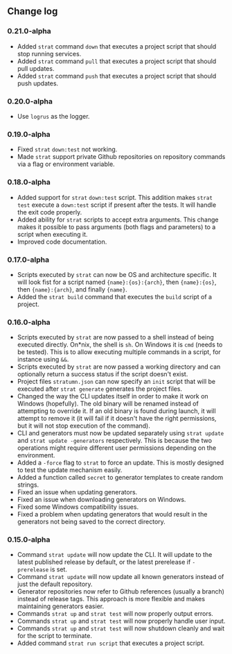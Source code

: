 ## Change log

### 0.21.0-alpha
* Added `strat` command `down` that executes a project script that
  should stop running services.
* Added `strat` command `pull` that executes a project script that
  should pull updates.
* Added `strat` command `push` that executes a project script that
  should push updates.

### 0.20.0-alpha
* Use `logrus` as the logger.

### 0.19.0-alpha
* Fixed `strat` `down:test` not working.
* Made `strat` support private Github repositories on repository
  commands via a flag or environment variable.

### 0.18.0-alpha
* Added support for `strat` `down:test` script. This addition makes
  `strat test` execute a `down:test` script if present after the tests.
  It will handle the exit code properly.
* Added ability for `strat` scripts to accept extra arguments.
  This change makes it possible to pass arguments (both flags and
  parameters) to a script when executing it.
* Improved code documentation.

### 0.17.0-alpha
* Scripts executed by `strat` can now be OS and architecture
  specific. It will look fist for a script named
  `{name}:{os}:{arch}`, then `{name}:{os}`, then `{name}:{arch}`,
  and finally `{name}`.
* Added the `strat build` command that executes the `build`
  script of a project.

### 0.16.0-alpha
* Scripts executed by `strat` are now passed to a shell instead
  of being executed directly. On*nix, the shell is `sh`. On
  Windows it is `cmd` (needs to be tested). This is to allow
  executing multiple commands in a script, for instance using
  `&&`.
*  Scripts executed by `strat` are now passed a working directory
  and can optionally return a success status if the script
  doesn't exist.
*  Project files `stratumn.json` can now specify an `init` script
  that will be executed after `strat generate` generates the
  project files.
* Changed the way the CLI updates itself in order to make it
  work on Windows (hopefully). The old binary will be renamed
  instead of attempting to override it. If an old binary is
  found during launch, it will attempt to remove it (it will
  fail if it doesn't have the right permissions, but it will
  not stop execution of the command).
* CLI and generators must now be updated separately using
  `strat update` and `strat update -generators` respectively.
  This is because the two operations might require different user
  permissions depending on the environment.
* Added a `-force` flag to `strat` to force an update. This is
  mostly designed to test the update mechanism easily.
* Added a function called `secret` to generator templates to create
  random strings.
* Fixed an issue when updating generators.
* Fixed an issue when downloading generators on Windows.
* Fixed some Windows compatibility issues.
* Fixed a problem when updating generators that would result in the
  generators not being saved to the correct directory.

### 0.15.0-alpha
* Command `strat update` will now update the CLI. It will update to the
  latest published release by default, or the latest prerelease if
  `-prerelease` is set.
* Command `strat update` will now update all known generators instead of just
  the default repository.
* Generator repositories now refer to Github references (usually a branch)
  instead of release tags. This approach is more flexible and makes
  maintaining generators easier.
* Commands `strat up` and `strat test` will now properly output errors.
* Commands `strat up` and `strat test` will now properly handle user input.
* Commands `strat up` and `strat test` will now shutdown cleanly and wait for
  the script to terminate.
* Added command `strat run script` that executes a project script.
